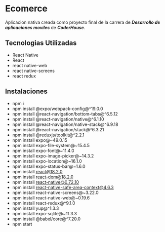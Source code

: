 # Ecomerce

Aplicacion nativa creada como proyecto final de la carrera de ***Desarrollo de aplicaciones moviles*** de ***CoderHouse***.

## Tecnologias Utilizadas
 * React Native
 * React
 * react native-web
 * react native-screens
 * react redux
 

## Instalaciones
* npm i
* npm install @expo/webpack-config@^19.0.0
* npm install @react-navigation/bottom-tabs@^6.5.12
* npm install @react-navigation/native@^6.1.10
* npm install @react-navigation/native-stack@^6.9.18
* npm install @react-navigation/stack@^6.3.21
* npm install @reduxjs/toolkit@^2.2.1
* npm install expo@~49.0.15
* npm install expo-file-system@~15.4.5
* npm install expo-font@~11.4.0
* npm install expo-image-picker@~14.3.2
* npm install expo-location@~16.1.0
* npm install expo-status-bar@~1.6.0
* npm install react@18.2.0
* npm install react-dom@18.2.0
* npm install react-native@0.72.10
* npm install react-native-safe-area-context@4.6.3
* npm install react-native-screens@~3.22.0
* npm install react-native-web@~0.19.6
* npm install react-redux@^9.1.0
* npm install yup@^1.3.3
* npm install expo-sqlite@~11.3.3
* npm install @babel/core@^7.20.0
* npm start
